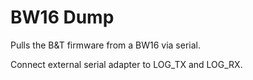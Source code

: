 # BW16 Dump
 Pulls the B&T firmware from a BW16 via serial.

Connect external serial adapter to LOG_TX and LOG_RX.